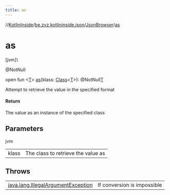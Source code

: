 ```yaml
---
title: as
---
```

//[KotlinInside](../../../index.html)/[be.zvz.kotlininside.json](../index.html)/[JsonBrowser](index.html)/[as](as.html)



# as



[jvm]\




@NotNull



open fun &lt;[T](as.html)&gt; [as](as.html)(klass: [Class](https://docs.oracle.com/javase/7/docs/api/java/lang/Class.html)&lt;[T](as.html)&gt;): @NotNull[T](as.html)



Attempt to retrieve the value in the specified format



#### Return



The value as an instance of the specified class



## Parameters


jvm

| | |
|---|---|
| klass | The class to retrieve the value as |



## Throws


| | |
|---|---|
| [java.lang.IllegalArgumentException](https://docs.oracle.com/javase/7/docs/api/java/lang/IllegalArgumentException.html) | If conversion is impossible |



